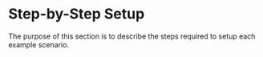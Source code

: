 # Step-by-Step Setup

The purpose of this section is to describe the steps required to setup each example scenario.
